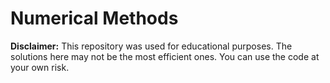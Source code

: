 # Numerical Methods

**Disclaimer:** This repository was used for educational purposes. The solutions here may not be the most efficient ones. You can use the code at your own risk.
